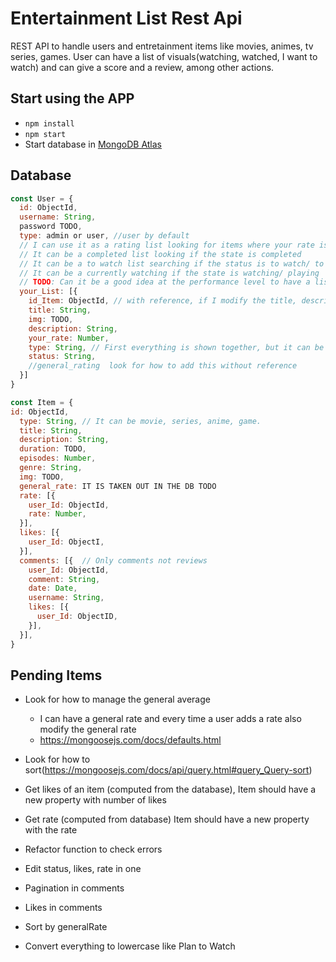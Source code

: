 # Entertainment List Rest Api

REST API to handle users and entretainment items like movies, animes, tv series, games. User can have a list of visuals(watching, watched, I want to watch) and can give a score and a review, among other actions.

## Start using the APP

* `npm install`
* `npm start`
* Start database in [MongoDB Atlas](https://cloud.mongodb.com/v2/61468e785595417b9e6369d6#clusters)

## Database

```javascript
const User = {
  id: ObjectId,
  username: String,
  password TODO,
  type: admin or user, //user by default
  // I can use it as a rating list looking for items where your rate is greater than -1
  // It can be a completed list looking if the state is completed
  // It can be a to watch list searching if the status is to watch/ to play
  // It can be a currently watching if the state is watching/ playing
  // TODO: Can it be a good idea at the performance level to have a list for each type since it cant change?
  your_List: [{
    id_Item: ObjectId, // with reference, if I modify the title, description, img... I want to see it reflected
    title: String,
    img: TODO,
    description: String,
    your_rate: Number,
    type: String, // First everything is shown together, but it can be filtered by only movie, or games, or series or anime
    status: String,
    //general_rating  look for how to add this without reference
  }]
}
```

```javascript
const Item = {
id: ObjectId,
  type: String, // It can be movie, series, anime, game.
  title: String,    
  description: String,
  duration: TODO,
  episodes: Number,
  genre: String,
  img: TODO,
  general_rate: IT IS TAKEN OUT IN THE DB TODO
  rate: [{
    user_Id: ObjectId,
    rate: Number,
  }],
  likes: [{
    user_Id: ObjectI,
  }],
  comments: [{  // Only comments not reviews
    user_Id: ObjectId,
    comment: String,
    date: Date,
    username: String,
    likes: [{
      user_Id: ObjectID,
    }],
  }],
}
```

## Pending Items

- Look for how to manage the general average
  - I can have a general rate and every time a user adds a rate also modify the general rate
  - https://mongoosejs.com/docs/defaults.html



- Look for how to sort(https://mongoosejs.com/docs/api/query.html#query_Query-sort)
- Get likes of an item (computed from the database), Item should have a new property with number of likes
- Get rate (computed from database) Item should have a new property with the rate
- Refactor function to check errors
- Edit status, likes, rate in one
- Pagination in comments
- Likes in comments
- Sort by generalRate
- Convert everything to lowercase like Plan to Watch

